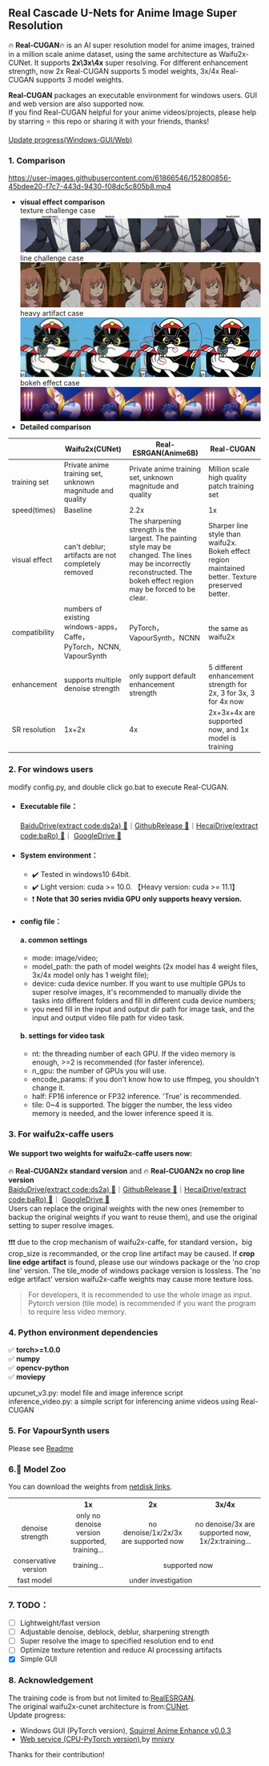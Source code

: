 Real Cascade U-Nets for Anime Image Super Resolution
-------------------------------------------

:fire: **Real-CUGAN**:fire: is an AI super resolution model for anime images, trained in a million scale anime dataset, using the same architecture as Waifu2x-CUNet. It supports **2x\3x\4x** super resolving. For different enhancement strength, now 2x Real-CUGAN supports 5 model weights, 3x/4x Real-CUGAN supports 3 model weights.

**Real-CUGAN** packages an executable environment for windows users. GUI and web version are also supported now.<br>
If you find Real-CUGAN helpful for your anime videos/projects, please help by starring :star: this repo or sharing it with your friends, thanks! <br>

[Update progress(Windows-GUI/Web)](https://github.com/bilibili/ailab/tree/main/Real-CUGAN/README_EN.md#Acknowledgement)


### 1. Comparison


https://user-images.githubusercontent.com/61866546/152800856-45bdee20-f7c7-443d-9430-f08dc5c805b8.mp4


- **visual effect comparison**
  <br>
  texture challenge case
  ![compare1](demos/title-compare1.png)
  line challenge case
  ![compare2](demos/compare2.png)
  heavy artifact case
  ![compare3](demos/compare3.png)
  bokeh effect case
  ![compare4](demos/compare4.png)
- **Detailed comparison**

|                | Waifu2x(CUNet)                                               | Real-ESRGAN(Anime6B)                                         | Real-CUGAN                                                   |
| -------------- | ------------------------------------------------------------ | ------------------------------------------------------------ | ------------------------------------------------------------ |
| training set         | Private anime training set, unknown magnitude and quality                             | Private anime training set, unknown magnitude and quality                             | Million scale high quality patch training set                                |
| speed(times)    | Baseline                                                     | 2.2x                                                         | 1x                                                           |
| visual effect | can't deblur; artifacts are not completely removed                               | The sharpening strength is the largest. The painting style may be changed. The lines may be incorrectly reconstructed. The bokeh effect region may be forced to be clear.                  | Sharper line style than waifu2x. Bokeh effect region maintained better. Texture preserved better.
| compatibility         | numbers of existing windows-apps，<br />Caffe，PyTorch，NCNN, VapourSynth | PyTorch，VapourSynth，NCNN                       | the same as waifu2x             |
| enhancement        | supports multiple denoise strength                                           |                only support default enhancement strength                            | 5 different enhancement strength for 2x, 3 for 3x, 3 for 4x now |
| SR resolution           | 1x+2x                                               | 4x                                                    | 2x+3x+4x are supported now, and 1x model is training             |

### 2. For windows users
modify config.py, and double click go.bat to execute Real-CUGAN.
- #### Executable file：
    [BaiduDrive(extract code:ds2a) :link:](https://pan.baidu.com/s/10NbgnusDucllKiE0sgBWvQ)｜[GithubRelease :link:](https://github.com/bilibili/ailab/releases/tag/Real-CUGAN)｜[HecaiDrive(extract code:baRo) :link:](https://caiyun.139.com/m/i?015CHHkvdreCX)｜ [GoogleDrive :link:](https://drive.google.com/drive/folders/1UFgpV14uEAcgYvVw0fJuajzy1k7JIz6H)
- #### System environment：
    - :heavy_check_mark: Tested in windows10 64bit.
    - :heavy_check_mark: Light version: cuda >= 10.0. 【Heavy version: cuda >= 11.1】
    - :heavy_exclamation_mark: **Note that 30 series nvidia GPU only supports heavy version.**

- #### config file：
  #### a. common settings
    - mode: image/video;
    - model_path: the path of model weights (2x model has 4 weight files, 3x/4x model only has 1 weight file);
    - device: cuda device number. If you want to use multiple GPUs to super resolve images, it's recommended to manually divide the tasks into different folders and fill in different cuda device numbers;
    - you need fill in the input and output dir path for image task, and the input and output video file path for video task.

  #### b. settings for video task
    - nt: the threading number of each GPU. If the video memory is enough, >=2 is recommended (for faster inference).
    - n_gpu: the number of GPUs you will use.
    - encode_params: if you don't know how to use ffmpeg, you shouldn't change it.
    - half: FP16 inference or FP32 inference. 'True' is recommended.
    - tile: 0~4 is supported. The bigger the number, the less video memory is needed, and the lower inference speed it is.

### 3. For waifu2x-caffe users

#### We support two weights for waifu2x-caffe users now:
:fire: **Real-CUGAN2x standard version** and :fire: **Real-CUGAN2x no crop line version**
<br>
    [BaiduDrive(extract code:ds2a) :link:](https://pan.baidu.com/s/10NbgnusDucllKiE0sgBWvQ)｜[GithubRelease :link:](https://github.com/bilibili/ailab/releases/tag/Real-CUGAN)｜[HecaiDrive(extract code:baRo) :link:](https://caiyun.139.com/m/i?015CHHkvdreCX)｜ [GoogleDrive :link:](https://drive.google.com/drive/folders/1UFgpV14uEAcgYvVw0fJuajzy1k7JIz6H)
    <br>
    Users can replace the original weights with the new ones (remember to backup the original weights if you want to reuse them), and use the original setting to super resolve images.<br>

:heavy_exclamation_mark::heavy_exclamation_mark::heavy_exclamation_mark: due to the crop mechanism of waifu2x-caffe, for standard version，big crop_size is recommanded, or the crop line artifact may be caused. If **crop line edge artifact** is found, please use our windows package or the 'no crop line' version. The tile_mode of windows package version is lossless. The 'no edge artifact' version waifu2x-caffe weights may cause more texture loss.

>For developers, it is recommended to use the whole image as input. Pytorch version (tile mode) is recommended if you want the program to require less video memory.


### 4. Python environment dependencies
:white_check_mark:  **torch>=1.0.0**      <br>
:white_check_mark:  **numpy**             <br>
:white_check_mark:  **opencv-python**     <br>
:white_check_mark:  **moviepy**           <br>

upcunet_v3.py: model file and image inference script <br>
inference_video.py: a simple script for inferencing anime videos using Real-CUGAN

### 5. For VapourSynth users

Please see [Readme](VapourSynth/README_EN.md)

### 6.:european_castle: Model Zoo

You can download the weights from [netdisk links](README_EN.md#2-for-windows-users).

<table>
	<tr>
	    <th align="center"></th>
        <th align="center">1x</th>
	    <th align="center">2x</th>
	    <th align="center">3x/4x</th>  
	</tr >
	<tr>
	    <td align="center" >denoise strength</td>
	    <td align="center">only no denoise version supported, training...</td>
	    <td align="center">no denoise/1x/2x/3x are supported now</td>
        <td align="center">no denoise/3x are supported now, 1x/2x:training...</td>
	</tr>
	<tr>
	    <td  align="center">conservative version</td>
	    <td  align="center">training...</td>
	    <td  colspan="2" align="center">supported now</td>
	</tr>
	<tr>
        <td  align="center">fast model</td>
	    <td  colspan="3" align="center">under investigation</td>
	</tr>
</table>


### 7. TODO：
- [ ]  Lightweight/fast version
- [ ]  Adjustable denoise, deblock, deblur, sharpening strength
- [ ]  Super resolve the image to specified resolution end to end
- [ ]  Optimize texture retention and reduce AI processing artifacts
- [x]  Simple GUI

### 8. Acknowledgement
The training code is from but not limited to:[RealESRGAN](https://github.com/xinntao/Real-ESRGAN/blob/master/Training.md).<br>
The original waifu2x-cunet architecture is from:[CUNet](https://github.com/nagadomi/nunif/blob/master/nunif/models/waifu2x/cunet.py).<br>
Update progress:
- Windows GUI (PyTorch version), [Squirrel Anime Enhance v0.0.3](https://github.com/Justin62628/Squirrel-RIFE/releases/tag/v0.0.3)<br>
- [Web service (CPU-PyTorch version)](https://huggingface.co/spaces/mayhug/Real-CUGAN),by [mnixry](https://github.com/mnixry)

Thanks for their contribution!
